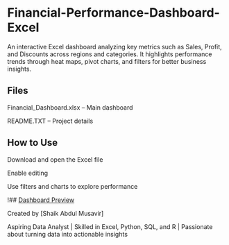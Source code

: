 # Financial-Performance-Dashboard-Excel

An interactive Excel dashboard analyzing key metrics such as Sales, Profit, and Discounts across regions and categories. It highlights performance trends through heat maps, pivot charts, and filters for better business insights.

## Files

Financial_Dashboard.xlsx – Main dashboard

README.TXT – Project details

## How to Use

Download and open the Excel file

Enable editing

Use filters and charts to explore performance

!## [Dashboard Preview](dashboard_preview.png)

Created by [Shaik Abdul Musavir]

Aspiring Data Analyst | Skilled in Excel, Python, SQL, and R | Passionate about turning data into actionable insights
